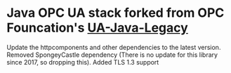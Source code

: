 # Java OPC UA stack forked from OPC Founcation's [UA-Java-Legacy](https://github.com/OPCFoundation/UA-Java-Legacy)

Update the httpcomponents and other dependencies to the latest version. 
Removed SpongeyCastle dependency (There is no update for this library since 2017, so dropping this).
Added TLS 1.3 support
